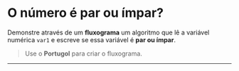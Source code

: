 # O número é par ou ímpar?
Demonstre através de um **fluxograma** um algoritmo que lê a variável numérica ```var1``` e escreve se essa variável é **par ou ímpar**.

> Use o **Portugol** para criar o fluxograma.
___
